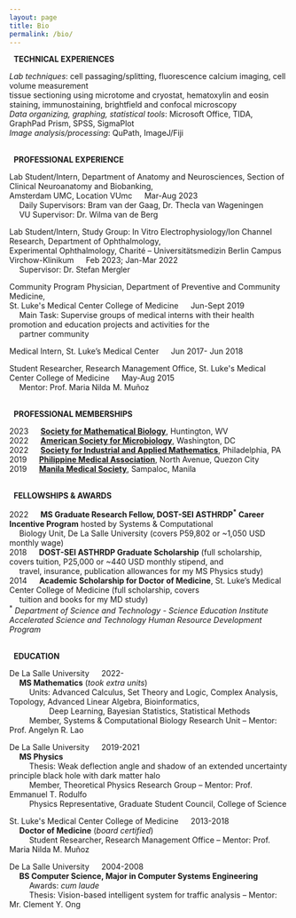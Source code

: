 ```yaml
---
layout: page
title: Bio
permalink: /bio/
---
```

<i class="fa-solid fa-screwdriver-wrench"></i> &nbsp; **TECHNICAL EXPERIENCES**

*Lab techniques*: cell passaging/splitting, fluorescence calcium imaging, cell volume
measurement <br> 
tissue sectioning using microtome and cryostat,
hematoxylin and eosin staining, immunostaining, brightfield and confocal microscopy <br> 
*Data organizing, graphing, statistical tools*: Microsoft Office, TIDA, GraphPad Prism, SPSS,
SigmaPlot <br>
*Image analysis/processing*: QuPath, ImageJ/Fiji <br>


<br> <i class="fa-solid fa-briefcase"></i> &nbsp; **PROFESSIONAL EXPERIENCE**

Lab Student/Intern, Department of Anatomy and Neurosciences, Section of
Clinical Neuroanatomy and Biobanking, <br> 
Amsterdam UMC, Location VUmc &emsp; Mar-Aug
2023 <br>
&emsp; Daily Supervisors: Bram van der Gaag, Dr. Thecla van Wageningen <br>
&emsp; VU Supervisor: Dr. Wilma van de Berg

Lab Student/Intern, Study Group: In Vitro Electrophysiology/Ion Channel
Research, Department of Ophthalmology, <br>
Experimental Ophthalmology, Charité –
Universitätsmedizin Berlin Campus Virchow-Klinikum &emsp; Feb 2023;
Jan-Mar 2022 <br>
&emsp; Supervisor: Dr. Stefan Mergler

Community Program Physician, Department of Preventive and Community
Medicine, <br> 
St. Luke's Medical Center College of Medicine &emsp; Jun-Sept
2019 <br>
&emsp; Main Task: Supervise groups of medical interns with their health
promotion and education projects and activities for the <br>
&emsp; partner community

Medical Intern, St. Luke’s Medical Center &emsp; Jun 2017-
Jun 2018

Student Researcher, Research Management Office, St. Luke's Medical Center
College of Medicine &emsp; May-Aug
2015 <br>
&emsp; Mentor:  Prof. Maria Nilda M. Muñoz

<br> <i class="fa-solid fa-earth-americas"></i> &nbsp; **PROFESSIONAL MEMBERSHIPS**

2023 &emsp; **[Society for Mathematical Biology](https://www.smb.org/)**, Huntington, WV <br>
2022 &emsp; **[American Society for Microbiology](https://asm.org/)**, Washington, DC <br>
2022 &emsp; **[Society for Industrial and Applied Mathematics](https://www.siam.org/)**, Philadelphia, PA <br>
2019 &emsp; **[Philippine Medical Association](https://www.philippinemedicalassociation.org/)**, North Avenue, Quezon City <br>
2019 &emsp; **[Manila Medical Society](https://www.facebook.com/manilamedsoc/)**, Sampaloc, Manila

<br> <i class="fa-solid fa-sack-dollar"></i> &nbsp; **FELLOWSHIPS & AWARDS**

2022 &emsp; **MS Graduate Research Fellow, DOST-SEI ASTHRDP<sup>*</sup> Career Incentive Program** hosted by Systems &
Computational <br>
&emsp; Biology Unit, De La Salle University (covers P59,802 or ~1,050 USD monthly wage) <br>
2018 &emsp; **DOST-SEI ASTHRDP Graduate Scholarship** (full scholarship, covers tuition, P25,000 or ~440 USD
monthly stipend, and <br>
&emsp; travel, insurance, publication allowances for my MS Physics study) <br>
2014 &emsp; **Academic Scholarship for Doctor of Medicine**, St. Luke’s Medical Center College of Medicine
(full scholarship, covers <br>
&emsp; tuition and books for my MD study) <br>
<sup>*</sup> _Department of Science and Technology - Science Education Institute Accelerated Science and Technology Human Resource Development Program_

<br> <i class="fa-solid fa-graduation-cap"></i> &nbsp; **EDUCATION**

De La Salle University &emsp; 2022- <br>
&emsp; **MS Mathematics** (*took extra units*) <br>
&emsp; &emsp; Units: Advanced Calculus, Set Theory and Logic, Complex Analysis, Topology, Advanced
Linear Algebra, Bioinformatics, <br> 
&emsp; &emsp; &emsp; &emsp; Deep Learning, Bayesian Statistics, Statistical Methods <br>
&emsp; &emsp; Member, Systems & Computational Biology Research Unit – Mentor: Prof. Angelyn R. Lao

De La Salle University &emsp; 2019-2021 <br>
&emsp; **MS Physics** <br>
&emsp; &emsp; Thesis: Weak deflection angle and shadow of an extended uncertainty principle black hole
with dark matter halo <br>
&emsp; &emsp; Member, Theoretical Physics Research Group – Mentor: Prof. Emmanuel T. Rodulfo <br>
&emsp; &emsp; Physics Representative, Graduate Student Council, College of Science

St. Luke's Medical Center College of Medicine &emsp; 2013-2018 <br>
&emsp; **Doctor of Medicine** (*board certified*) <br>
&emsp; &emsp; Student Researcher, Research Management Office – Mentor: Prof. Maria Nilda M. Muñoz

De La Salle University &emsp; 2004-2008 <br>
&emsp; **BS Computer Science, Major in Computer Systems Engineering** <br>
&emsp; &emsp; Awards: *cum laude* <br>
&emsp; &emsp; Thesis: Vision-based intelligent system for traffic analysis – Mentor: Mr. Clement Y. Ong
